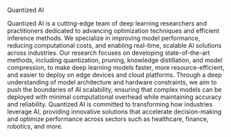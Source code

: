 Quantized AI

Quantized AI is a cutting-edge team of deep learning researchers and practitioners dedicated to advancing optimization techniques and efficient inference methods. We specialize in improving model performance, reducing computational costs, and enabling real-time, scalable AI solutions across industries. Our research focuses on developing state-of-the-art methods, including quantization, pruning, knowledge distillation, and model compression, to make deep learning models faster, more resource-efficient, and easier to deploy on edge devices and cloud platforms. Through a deep understanding of model architecture and hardware constraints, we aim to push the boundaries of AI scalability, ensuring that complex models can be deployed with minimal computational overhead while maintaining accuracy and reliability. Quantized AI is committed to transforming how industries leverage AI, providing innovative solutions that accelerate decision-making and optimize performance across sectors such as healthcare, finance, robotics, and more.
